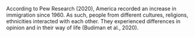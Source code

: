 According to Pew Research (2020), America recorded an increase in immigration since 1960. 
As such, people from different cultures, religions, ethnicities interacted with each other.
They experienced differences in opinion and in their way of life (Budiman et al., 2020). 

